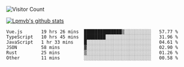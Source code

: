 ![Visitor Count](https://profile-counter.glitch.me/Lpmvb/count.svg)

[![Lpmvb's github stats](https://github-readme-stats.vercel.app/api?username=lpmvb&show_icons=true&title_color=fff&icon_color=79ff97&text_color=9f9f9f&bg_color=151515)](https://github.com/anuraghazra/github-readme-stats)

<!--
Here are some ideas to get you started:

- 🔭 I’m currently working on ...
- 🌱 I’m currently learning ...
- 👯 I’m looking to collaborate on ...
- 🤔 I’m looking for help with ...
- 💬 Ask me about ...
- 📫 How to reach me: ...
- 😄 Pronouns: ...
- ⚡ Fun fact: ...
-->

<!--START_SECTION:waka-->

```text
Vue.js       19 hrs 26 mins  ██████████████▒░░░░░░░░░░   57.77 %
TypeScript   10 hrs 45 mins  ████████░░░░░░░░░░░░░░░░░   31.96 %
JavaScript   1 hr 33 mins    █░░░░░░░░░░░░░░░░░░░░░░░░   04.61 %
JSON         58 mins         ▓░░░░░░░░░░░░░░░░░░░░░░░░   02.90 %
Rust         25 mins         ▒░░░░░░░░░░░░░░░░░░░░░░░░   01.26 %
Other        11 mins         ░░░░░░░░░░░░░░░░░░░░░░░░░   00.58 %
```

<!--END_SECTION:waka-->

